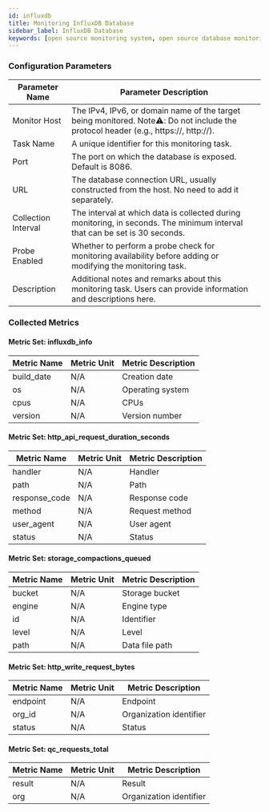 ```yaml
---
id: influxdb
title: Monitoring InfluxDB Database
sidebar_label: InfluxDB Database
keywords: [open source monitoring system, open source database monitoring, InfluxDB database monitoring]
---
```


### Configuration Parameters

|   Parameter Name    |                                                        Parameter Description                                                        |
|---------------------|-------------------------------------------------------------------------------------------------------------------------------------|
| Monitor Host        | The IPv4, IPv6, or domain name of the target being monitored. Note⚠️: Do not include the protocol header (e.g., https://, http://). |
| Task Name           | A unique identifier for this monitoring task.                                                                                       |
| Port                | The port on which the database is exposed. Default is 8086.                                                                         |
| URL                 | The database connection URL, usually constructed from the host. No need to add it separately.                                       |
| Collection Interval | The interval at which data is collected during monitoring, in seconds. The minimum interval that can be set is 30 seconds.          |
| Probe Enabled       | Whether to perform a probe check for monitoring availability before adding or modifying the monitoring task.                        |
| Description         | Additional notes and remarks about this monitoring task. Users can provide information and descriptions here.                       |

### Collected Metrics

#### Metric Set: influxdb_info

| Metric Name | Metric Unit | Metric Description |
|-------------|-------------|--------------------|
| build_date  | N/A         | Creation date      |
| os          | N/A         | Operating system   |
| cpus        | N/A         | CPUs               |
| version     | N/A         | Version number     |

#### Metric Set: http_api_request_duration_seconds

|  Metric Name  | Metric Unit | Metric Description |
|---------------|-------------|--------------------|
| handler       | N/A         | Handler            |
| path          | N/A         | Path               |
| response_code | N/A         | Response code      |
| method        | N/A         | Request method     |
| user_agent    | N/A         | User agent         |
| status        | N/A         | Status             |

#### Metric Set: storage_compactions_queued

| Metric Name | Metric Unit | Metric Description |
|-------------|-------------|--------------------|
| bucket      | N/A         | Storage bucket     |
| engine      | N/A         | Engine type        |
| id          | N/A         | Identifier         |
| level       | N/A         | Level              |
| path        | N/A         | Data file path     |

#### Metric Set: http_write_request_bytes

| Metric Name | Metric Unit |   Metric Description    |
|-------------|-------------|-------------------------|
| endpoint    | N/A         | Endpoint                |
| org_id      | N/A         | Organization identifier |
| status      | N/A         | Status                  |

#### Metric Set: qc_requests_total

| Metric Name | Metric Unit |   Metric Description    |
|-------------|-------------|-------------------------|
| result      | N/A         | Result                  |
| org         | N/A         | Organization identifier |

